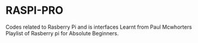 # RASPI-PRO
Codes related to Rasberry Pi and is interfaces
Learnt from Paul Mcwhorters Playlist of Rasberry pi for Absolute Beginners.
